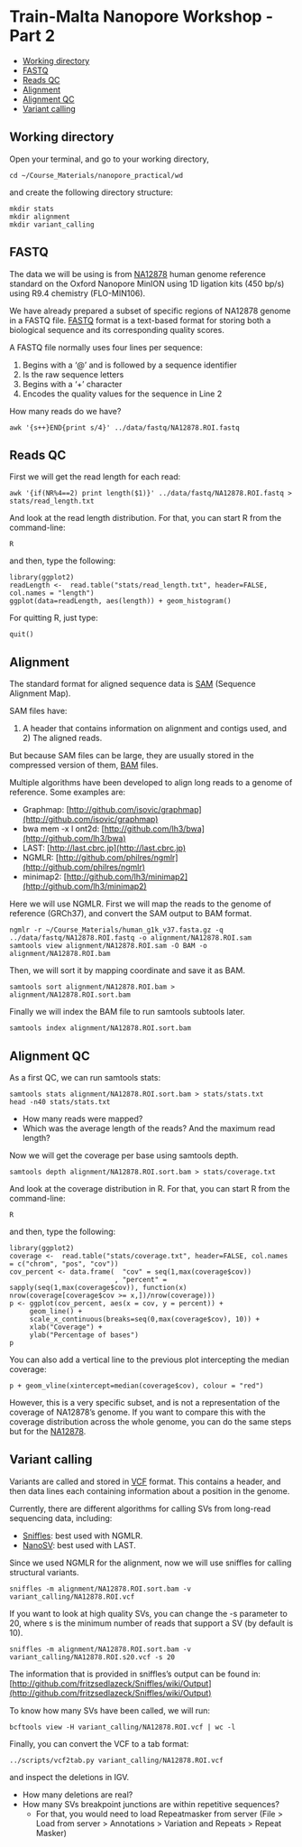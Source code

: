 # Train-Malta Nanopore Workshop - Part 2

* [Working directory](#wd)
* [FASTQ](#fastq)
* [Reads QC](#reads-qc)
* [Alignment](#alignment)
* [Alignment QC](#alignment-qc)
* [Variant calling](#vcalling)

## Working directory

Open your terminal, and go to your working directory, 

```
cd ~/Course_Materials/nanopore_practical/wd
```
and create the following directory structure:

```
mkdir stats
mkdir alignment
mkdir variant_calling
```

## FASTQ

The data we will be using is from [NA12878](http://github.com/nanopore-wgs-consortium/NA12878/blob/master/Genome.md) human genome reference standard on the Oxford Nanopore MinION using 1D ligation kits (450 bp/s) using R9.4 chemistry (FLO-MIN106).

We have already prepared a subset of specific regions of NA12878 genome in a FASTQ file. [FASTQ](http://www.ncbi.nlm.nih.gov/pmc/articles/PMC2847217) format is a text-based format for storing both a biological sequence and its corresponding quality scores.

A FASTQ file normally uses four lines per sequence: 

1) Begins with a ‘@’ and is followed by a sequence identifier 
2) Is the raw sequence letters
3) Begins with a ‘+’ character 
4) Encodes the quality values for the sequence in Line 2

How many reads do we have?

```
awk '{s++}END{print s/4}' ../data/fastq/NA12878.ROI.fastq
```

## Reads QC

First we will get the read length for each read:

```
awk '{if(NR%4==2) print length($1)}' ../data/fastq/NA12878.ROI.fastq > stats/read_length.txt
```

And look at the read length distribution. For that, you can start R from the command-line:

```
R
```

and then, type the following:

```
library(ggplot2)
readLength <-  read.table("stats/read_length.txt", header=FALSE, col.names = "length")
ggplot(data=readLength, aes(length)) + geom_histogram()
```

For quitting R, just type:

```
quit()
```

## Alignment

The standard format for aligned sequence data is [SAM](http://samtools.github.io/hts-specs/SAMv1.pdf) (Sequence Alignment Map). 

SAM files have: 

1) A header that contains information on alignment and contigs used, and 2) The aligned reads.

But because SAM files can be large, they are usually stored in the compressed version of them, [BAM](http://samtools.github.io/hts-specs/SAMv1.pdf) files.

Multiple algorithms have been developed to align long reads to a genome of reference. Some examples are:
-	Graphmap: [http://github.com/isovic/graphmap](http://github.com/isovic/graphmap)
-	bwa mem -x l ont2d: [http://github.com/lh3/bwa](http://github.com/lh3/bwa)
-	LAST: [http://last.cbrc.jp](http://last.cbrc.jp)
-	NGMLR: [http://github.com/philres/ngmlr](http://github.com/philres/ngmlr)
-	minimap2: [http://github.com/lh3/minimap2](http://github.com/lh3/minimap2)

Here we will use NGMLR. First we will map the reads to the genome of reference (GRCh37), and convert the SAM output to BAM format.

```
ngmlr -r ~/Course_Materials/human_g1k_v37.fasta.gz -q ../data/fastq/NA12878.ROI.fastq -o alignment/NA12878.ROI.sam
samtools view alignment/NA12878.ROI.sam -O BAM -o alignment/NA12878.ROI.bam
```

Then, we will sort it by mapping coordinate and save it as BAM.

```
samtools sort alignment/NA12878.ROI.bam > alignment/NA12878.ROI.sort.bam
```

Finally we will index the BAM file to run samtools subtools later.

```
samtools index alignment/NA12878.ROI.sort.bam
```

## Alignment QC

As a first QC, we can run samtools stats:

```
samtools stats alignment/NA12878.ROI.sort.bam > stats/stats.txt
head -n40 stats/stats.txt
```

-	How many reads were mapped?
-	Which was the average length of the reads? And the maximum read length?

Now we will get the coverage per base using samtools depth.

```
samtools depth alignment/NA12878.ROI.sort.bam > stats/coverage.txt
```

And look at the coverage distribution in R. For that, you can start R from the command-line:

```
R
```

and then, type the following:

```
library(ggplot2)
coverage <-  read.table("stats/coverage.txt", header=FALSE, col.names = c("chrom", "pos", "cov"))
cov_percent <- data.frame(  "cov" = seq(1,max(coverage$cov)) 
                          , "percent" = sapply(seq(1,max(coverage$cov)), function(x) nrow(coverage[coverage$cov >= x,])/nrow(coverage)))
p <- ggplot(cov_percent, aes(x = cov, y = percent)) + 
     geom_line() + 
     scale_x_continuous(breaks=seq(0,max(coverage$cov), 10)) + 
     xlab("Coverage") + 
     ylab("Percentage of bases")
p
```

You can also add a vertical line to the previous plot intercepting the median coverage:

```
p + geom_vline(xintercept=median(coverage$cov), colour = "red")
```

However, this is a very specific subset, and is not a representation of the coverage of NA12878’s genome. If you want to compare this with the coverage distribution across the whole genome, you can do the same steps but for the [NA12878](http://github.com/nanopore-wgs-consortium/NA12878/blob/master/Genome.md).


## Variant calling

Variants are called and stored in [VCF](http://samtools.github.io/hts-specs/VCFv4.2.pdf) format. This contains a header, and then data lines each containing information about a position in the genome.

Currently, there are different algorithms for calling SVs from long-read sequencing data, including:
-	[Sniffles](http://github.com/fritzsedlazeck/Sniffles): best used with NGMLR. 
-	[NanoSV](http://github.com/philres/ngmlr): best used with LAST.

Since we used NGMLR for the alignment, now we will use sniffles for calling structural variants.

```
sniffles -m alignment/NA12878.ROI.sort.bam -v variant_calling/NA12878.ROI.vcf
```

If you want to look at high quality SVs, you can change the -s parameter to 20, where s is the minimum number of reads that support a SV (by default is 10).

```
sniffles -m alignment/NA12878.ROI.sort.bam -v variant_calling/NA12878.ROI.s20.vcf -s 20
```

The information that is provided in sniffles’s output can be found in:
[http://github.com/fritzsedlazeck/Sniffles/wiki/Output](http://github.com/fritzsedlazeck/Sniffles/wiki/Output)

To know how many SVs have been called, we will run:

```
bcftools view -H variant_calling/NA12878.ROI.vcf | wc -l
```

Finally, you can convert the VCF to a tab format:

```
../scripts/vcf2tab.py variant_calling/NA12878.ROI.vcf
```

and inspect the deletions in IGV.

-	How many deletions are real?
-	How many SVs breakpoint junctions are within repetitive sequences?
     - For that, you would need to load Repeatmasker from server (File > Load from server > Annotations > Variation and Repeats > Repeat Masker)
